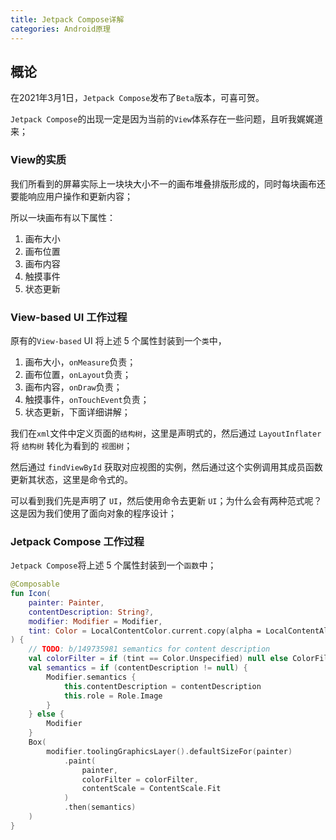```yaml
---
title: Jetpack Compose详解
categories: Android原理
---
```


## 概论

在2021年3月1日，`Jetpack Compose`发布了`Beta`版本，可喜可贺。

`Jetpack Compose`的出现一定是因为当前的`View`体系存在一些问题，且听我娓娓道来；

### View的实质

我们所看到的屏幕实际上一块块大小不一的画布堆叠排版形成的，同时每块画布还要能响应用户操作和更新内容；

所以一块画布有以下属性：

1. 画布大小
2. 画布位置
3. 画布内容
4. 触摸事件
5. 状态更新

### View-based UI 工作过程

原有的`View-based` UI 将上述 5 个属性封装到一个`类`中，

1. 画布大小，`onMeasure`负责；
2. 画布位置，`onLayout`负责；
3. 画布内容，`onDraw`负责；
4. 触摸事件，`onTouchEvent`负责；
5. 状态更新，下面详细讲解；

我们在`xml`文件中定义页面的`结构树`，这里是声明式的，然后通过 `LayoutInflater` 将 `结构树` 转化为看到的 `视图树`；

然后通过 `findViewById` 获取对应视图的实例，然后通过这个实例调用其成员函数更新其状态，这里是命令式的。

可以看到我们先是声明了 `UI`，然后使用命令去更新 `UI`；为什么会有两种范式呢？这是因为我们使用了面向对象的程序设计；

### Jetpack Compose 工作过程

`Jetpack Compose`将上述 5 个属性封装到一个`函数`中；

```kotlin
@Composable
fun Icon(
    painter: Painter,
    contentDescription: String?,
    modifier: Modifier = Modifier,
    tint: Color = LocalContentColor.current.copy(alpha = LocalContentAlpha.current)
) {
    // TODO: b/149735981 semantics for content description
    val colorFilter = if (tint == Color.Unspecified) null else ColorFilter.tint(tint)
    val semantics = if (contentDescription != null) {
        Modifier.semantics {
            this.contentDescription = contentDescription
            this.role = Role.Image
        }
    } else {
        Modifier
    }
    Box(
        modifier.toolingGraphicsLayer().defaultSizeFor(painter)
            .paint(
                painter,
                colorFilter = colorFilter,
                contentScale = ContentScale.Fit
            )
            .then(semantics)
    )
}
```

